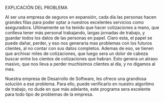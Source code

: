 EXPLICACIÓN DEL PROBLEMA

Al ser una empresa de seguros en expansión, cada día las personas hacen grandes filas para poder optar a nuestros excelentes servicios como aseguradora.
Ultimamente se ha tenido que hacer cotizaciones a mano, que conlleva tener más personal trabajando, largas jornadas de trabajo, y guardar todos los datos de las personas en papel.
Claro esta, el papel se puede dañar, perder, y eso nos generaria mas problemas con los futuros clientes, al no contar con sus datos completos.
Ademas de eso, se tienen que archivar miles de cotizaciones, que luego sera un dolor de cabeza buscar entre los cientos de cotizaciones que habran.
Esto genera un atraso masivo, que nos lleva a perder muchisimos clientes al día, y no digamos al mes.


Nuestra empresa de Desarrollo de Software, les ofrece una grandiosa solución a ese problema.
Para ello, puede verificarlo en nuestro algoritmo de trabajo, no dude en que más adelante, este programa sera excelente para todo tipo de problemas de la empresa.